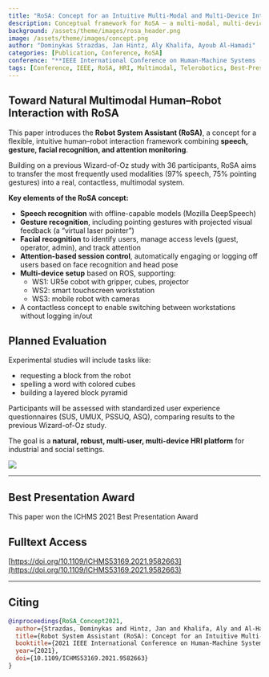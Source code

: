 ```yaml
---
title: "RoSA: Concept for an Intuitive Multi-Modal and Multi-Device Interaction System"
description: Conceptual framework for RoSA — a multi-modal, multi-device human–robot interaction assistant with speech, gesture, and facial recognition.
background: /assets/theme/images/rosa_header.png
image: /assets/theme/images/concept.png
author: "Dominykas Strazdas, Jan Hintz, Aly Khalifa, Ayoub Al-Hamadi"
categories: [Publication, Conference, RoSA]
conference: "**IEEE International Conference on Human-Machine Systems (ICHMS), 2021**"
tags: [Conference, IEEE, RoSA, HRI, Multimodal, Telerobotics, Best-Presentation-Award]
---
```


## Toward Natural Multimodal Human–Robot Interaction with RoSA

This paper introduces the **Robot System Assistant (RoSA)**, a concept for a flexible, intuitive human–robot interaction framework combining **speech, gesture, facial recognition, and attention monitoring**.  

Building on a previous Wizard-of-Oz study with 36 participants, RoSA aims to transfer the most frequently used modalities (97% speech, 75% pointing gestures) into a real, contactless, multimodal system.  

**Key elements of the RoSA concept:**

- **Speech recognition** with offline-capable models (Mozilla DeepSpeech)  
- **Gesture recognition**, including pointing gestures with projected visual feedback (a “virtual laser pointer”)  
- **Facial recognition** to identify users, manage access levels (guest, operator, admin), and track attention  
- **Attention-based session control**, automatically engaging or logging off users based on face recognition and head pose  
- **Multi-device setup** based on ROS, supporting:  
  - WS1: UR5e cobot with gripper, cubes, projector  
  - WS2: smart touchscreen workstation  
  - WS3: mobile robot with cameras  
- A contactless concept to enable switching between workstations without logging in/out

## Planned Evaluation

Experimental studies will include tasks like:  

- requesting a block from the robot  
- spelling a word with colored cubes  
- building a layered block pyramid  

Participants will be assessed with standardized user experience questionnaires (SUS, UMUX, PSSUQ, ASQ), comparing results to the previous Wizard-of-Oz study.  

The goal is a **natural, robust, multi-user, multi-device HRI platform** for industrial and social settings.

![](/rosa/assets/theme/images/concept.png)

---

## Best Presentation Award

This paper won the ICHMS 2021 Best Presentation Award

## Fulltext Access  
[https://doi.org/10.1109/ICHMS53169.2021.9582663](https://doi.org/10.1109/ICHMS53169.2021.9582663)

---

## Citing

```bibtex
@inproceedings{RoSA_Concept2021,
  author={Strazdas, Dominykas and Hintz, Jan and Khalifa, Aly and Al-Hamadi, Ayoub},
  title={Robot System Assistant (RoSA): Concept for an Intuitive Multi-Modal and Multi-Device Interaction System},
  booktitle={2021 IEEE International Conference on Human-Machine Systems (ICHMS)},
  year={2021},
  doi={10.1109/ICHMS53169.2021.9582663}
}
```
